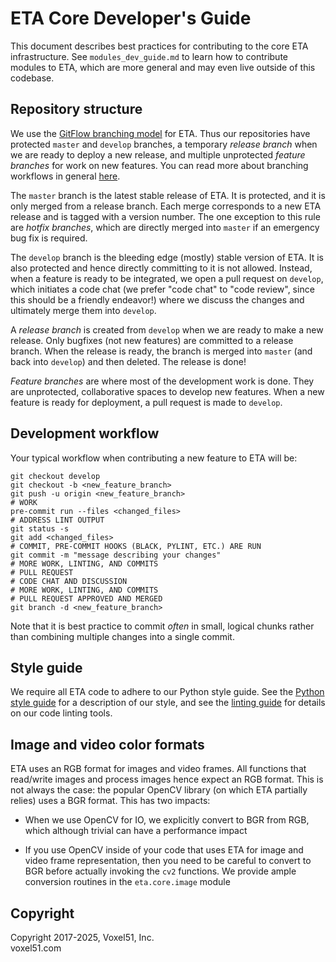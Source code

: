 # ETA Core Developer's Guide

This document describes best practices for contributing to the core ETA
infrastructure. See `modules_dev_guide.md` to learn how to contribute modules
to ETA, which are more general and may even live outside of this codebase.

## Repository structure

We use the
[GitFlow branching model](https://datasift.github.io/gitflow/IntroducingGitFlow.html)
for ETA. Thus our repositories have protected `master` and `develop` branches,
a temporary _release branch_ when we are ready to deploy a new release, and
multiple unprotected _feature branches_ for work on new features. You can read
more about branching workflows in general
[here](https://git-scm.com/book/en/v2/Git-Branching-Branching-Workflows).

The `master` branch is the latest stable release of ETA. It is protected, and
it is only merged from a release branch. Each merge corresponds to a new ETA
release and is tagged with a version number. The one exception to this rule are
_hotfix branches_, which are directly merged into `master` if an emergency bug
fix is required.

The `develop` branch is the bleeding edge (mostly) stable version of ETA. It is
also protected and hence directly committing to it is not allowed. Instead,
when a feature is ready to be integrated, we open a pull request on `develop`,
which initiates a code chat (we prefer "code chat" to "code review", since this
should be a friendly endeavor!) where we discuss the changes and ultimately
merge them into `develop`.

A _release branch_ is created from `develop` when we are ready to make a new
release. Only bugfixes (not new features) are committed to a release branch.
When the release is ready, the branch is merged into `master` (and back into
`develop`) and then deleted. The release is done!

_Feature branches_ are where most of the development work is done. They are
unprotected, collaborative spaces to develop new features. When a new feature
is ready for deployment, a pull request is made to `develop`.

## Development workflow

Your typical workflow when contributing a new feature to ETA will be:

```shell
git checkout develop
git checkout -b <new_feature_branch>
git push -u origin <new_feature_branch>
# WORK
pre-commit run --files <changed_files>
# ADDRESS LINT OUTPUT
git status -s
git add <changed_files>
# COMMIT, PRE-COMMIT HOOKS (BLACK, PYLINT, ETC.) ARE RUN
git commit -m "message describing your changes"
# MORE WORK, LINTING, AND COMMITS
# PULL REQUEST
# CODE CHAT AND DISCUSSION
# MORE WORK, LINTING, AND COMMITS
# PULL REQUEST APPROVED AND MERGED
git branch -d <new_feature_branch>
```

Note that it is best practice to commit _often_ in small, logical chunks rather
than combining multiple changes into a single commit.

## Style guide

We require all ETA code to adhere to our Python style guide. See the
[Python style guide](https://github.com/voxel51/eta/blob/develop/docs/python_style_guide.md)
for a description of our style, and see the
[linting guide](https://github.com/voxel51/eta/blob/develop/docs/linting_guide.md)
for details on our code linting tools.

## Image and video color formats

ETA uses an RGB format for images and video frames. All functions that
read/write images and process images hence expect an RGB format. This is not
always the case: the popular OpenCV library (on which ETA partially relies)
uses a BGR format. This has two impacts:

-   When we use OpenCV for IO, we explicitly convert to BGR from RGB, which
    although trivial can have a performance impact

-   If you use OpenCV inside of your code that uses ETA for image and video
    frame representation, then you need to be careful to convert to BGR before
    actually invoking the `cv2` functions. We provide ample conversion routines
    in the `eta.core.image` module

## Copyright

Copyright 2017-2025, Voxel51, Inc.<br> voxel51.com
